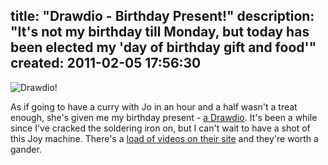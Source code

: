 title: "Drawdio - Birthday Present!"
description: "It's not my birthday till Monday, but today has been elected my 'day of birthday gift and food'"
created: 2011-02-05 17:56:30
---

![Drawdio!](http://media.jamiecurle.com/uploads/2011/02/05/blogimage/Drawdio_.850x600.jpg)

As if going to have a curry with Jo in an hour and a half wasn't a treat enough, she's given me my birthday present - [a Drawdio][1]. It's been a while since I've cracked the soldering iron on, but I can't wait to have a shot of this Joy machine.  There's a [load of videos on their site][1] and they're worth a gander.



[1]: http://www.ladyada.net/make/drawdio/user.html